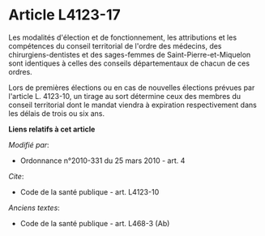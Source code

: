# Article L4123-17

Les modalités d'élection et de fonctionnement, les attributions et les compétences du conseil territorial de l'ordre des
médecins, des chirurgiens-dentistes et des sages-femmes de Saint-Pierre-et-Miquelon sont identiques à celles des conseils
départementaux de chacun de ces ordres. 

Lors de premières élections ou en cas de nouvelles élections prévues par l'article L. 4123-10, un tirage au sort détermine
ceux des membres du conseil territorial dont le mandat viendra à expiration respectivement dans les délais de trois ou six
ans.

**Liens relatifs à cet article**

_Modifié par_:

  - Ordonnance n°2010-331 du 25 mars 2010 - art. 4

_Cite_:

  - Code de la santé publique - art. L4123-10

_Anciens textes_:

  - Code de la santé publique - art. L468-3 (Ab)

